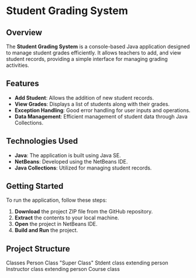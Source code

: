 # Student Grading System

## Overview

The **Student Grading System** is a console-based Java application designed to manage student grades efficiently. It allows teachers to add, and view student records, 
providing a simple interface for managing grading activities.

## Features

- **Add Student**: Allows the addition of new student records.
- **View Grades**: Displays a list of students along with their grades.
- **Exception Handling**: Good error handling for user inputs and operations.
- **Data Management**: Efficient management of student data through Java Collections.

## Technologies Used

- **Java**: The application is built using Java SE.
- **NetBeans**: Developed using the NetBeans IDE.
- **Java Collections**: Utilized for managing student records.

## Getting Started

To run the application, follow these steps:

1. **Download** the project ZIP file from the GitHub repository.
2. **Extract** the contents to your local machine.
3. **Open** the project in NetBeans IDE.
4. **Build and Run** the project.

## Project Structure

Classes
   Person Class  "Super Class"
   Stdent class extending person
   Instructor class extending person
   Course class 

   

